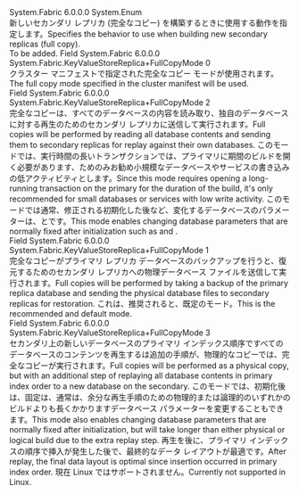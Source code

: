<Type Name="KeyValueStoreReplica+FullCopyMode" FullName="System.Fabric.KeyValueStoreReplica+FullCopyMode">
  <TypeSignature Language="C#" Value="public enum KeyValueStoreReplica.FullCopyMode" />
  <TypeSignature Language="ILAsm" Value=".class nested public auto ansi sealed KeyValueStoreReplica/FullCopyMode extends System.Enum" />
  <TypeSignature Language="DocId" Value="T:System.Fabric.KeyValueStoreReplica.FullCopyMode" />
  <TypeSignature Language="VB.NET" Value="Public Enum KeyValueStoreReplica.FullCopyMode" />
  <TypeSignature Language="F#" Value="type KeyValueStoreReplica.FullCopyMode = " />
  <AssemblyInfo>
    <AssemblyName>System.Fabric</AssemblyName>
    <AssemblyVersion>6.0.0.0</AssemblyVersion>
  </AssemblyInfo>
  <Base>
    <BaseTypeName>System.Enum</BaseTypeName>
  </Base>
  <Docs>
    <summary>
      <para><span data-ttu-id="4b75f-101">新しいセカンダリ レプリカ (完全なコピー) を構築するときに使用する動作を指定します。</span><span class="sxs-lookup"><span data-stu-id="4b75f-101">Specifies the behavior to use when building new secondary replicas (full copy).</span></span></para>
    </summary>
    <remarks>To be added.</remarks>
  </Docs>
  <Members>
    <Member MemberName="Default">
      <MemberSignature Language="C#" Value="Default" />
      <MemberSignature Language="ILAsm" Value=".field public static literal valuetype System.Fabric.KeyValueStoreReplica/FullCopyMode Default = int32(0)" />
      <MemberSignature Language="DocId" Value="F:System.Fabric.KeyValueStoreReplica.FullCopyMode.Default" />
      <MemberSignature Language="VB.NET" Value="Default" />
      <MemberSignature Language="F#" Value="Default = 0" Usage="System.Fabric.KeyValueStoreReplica.FullCopyMode.Default" />
      <MemberType>Field</MemberType>
      <AssemblyInfo>
        <AssemblyName>System.Fabric</AssemblyName>
        <AssemblyVersion>6.0.0.0</AssemblyVersion>
      </AssemblyInfo>
      <ReturnValue>
        <ReturnType>System.Fabric.KeyValueStoreReplica+FullCopyMode</ReturnType>
      </ReturnValue>
      <MemberValue>0</MemberValue>
      <Docs>
        <summary>
          <para><span data-ttu-id="4b75f-102">クラスター マニフェストで指定された完全なコピー モードが使用されます。</span><span class="sxs-lookup"><span data-stu-id="4b75f-102">The full copy mode specified in the cluster manifest will be used.</span></span></para>
        </summary>
      </Docs>
    </Member>
    <Member MemberName="Logical">
      <MemberSignature Language="C#" Value="Logical" />
      <MemberSignature Language="ILAsm" Value=".field public static literal valuetype System.Fabric.KeyValueStoreReplica/FullCopyMode Logical = int32(2)" />
      <MemberSignature Language="DocId" Value="F:System.Fabric.KeyValueStoreReplica.FullCopyMode.Logical" />
      <MemberSignature Language="VB.NET" Value="Logical" />
      <MemberSignature Language="F#" Value="Logical = 2" Usage="System.Fabric.KeyValueStoreReplica.FullCopyMode.Logical" />
      <MemberType>Field</MemberType>
      <AssemblyInfo>
        <AssemblyName>System.Fabric</AssemblyName>
        <AssemblyVersion>6.0.0.0</AssemblyVersion>
      </AssemblyInfo>
      <ReturnValue>
        <ReturnType>System.Fabric.KeyValueStoreReplica+FullCopyMode</ReturnType>
      </ReturnValue>
      <MemberValue>2</MemberValue>
      <Docs>
        <summary>
          <para><span data-ttu-id="4b75f-103">完全なコピーは、すべてのデータベースの内容を読み取り、独自のデータベースに対する再生のためのセカンダリ レプリカに送信して実行されます。</span><span class="sxs-lookup"><span data-stu-id="4b75f-103">Full copies will be performed by reading all database contents and sending them to secondary replicas for replay against their own databases.</span></span> <span data-ttu-id="4b75f-104">このモードでは、実行時間の長いトランザクションでは、プライマリに期間のビルドを開く必要があります、ためのみお勧め小規模なデータベースやサービスの書き込みの低アクティビティとします。</span><span class="sxs-lookup"><span data-stu-id="4b75f-104">Since this mode requires opening a long-running transaction on the primary for the duration of the build, it's only recommended for small databases or services with low write activity.</span></span> <span data-ttu-id="4b75f-105">このモードでは通常、修正される初期化した後など、変化するデータベースのパラメーターは、<see cref="P:System.Fabric.LocalEseStoreSettings.DatabasePageSizeInKB" />と<see cref="P:System.Fabric.LocalEseStoreSettings.LogFileSizeInKB" />です。</span><span class="sxs-lookup"><span data-stu-id="4b75f-105">This mode enables changing database parameters that are normally fixed after initialization such as <see cref="P:System.Fabric.LocalEseStoreSettings.DatabasePageSizeInKB" /> and <see cref="P:System.Fabric.LocalEseStoreSettings.LogFileSizeInKB" />.</span></span></para>
        </summary>
      </Docs>
    </Member>
    <Member MemberName="Physical">
      <MemberSignature Language="C#" Value="Physical" />
      <MemberSignature Language="ILAsm" Value=".field public static literal valuetype System.Fabric.KeyValueStoreReplica/FullCopyMode Physical = int32(1)" />
      <MemberSignature Language="DocId" Value="F:System.Fabric.KeyValueStoreReplica.FullCopyMode.Physical" />
      <MemberSignature Language="VB.NET" Value="Physical" />
      <MemberSignature Language="F#" Value="Physical = 1" Usage="System.Fabric.KeyValueStoreReplica.FullCopyMode.Physical" />
      <MemberType>Field</MemberType>
      <AssemblyInfo>
        <AssemblyName>System.Fabric</AssemblyName>
        <AssemblyVersion>6.0.0.0</AssemblyVersion>
      </AssemblyInfo>
      <ReturnValue>
        <ReturnType>System.Fabric.KeyValueStoreReplica+FullCopyMode</ReturnType>
      </ReturnValue>
      <MemberValue>1</MemberValue>
      <Docs>
        <summary>
          <para><span data-ttu-id="4b75f-106">完全なコピーがプライマリ レプリカ データベースのバックアップを行うと、復元するためのセカンダリ レプリカへの物理データベース ファイルを送信して実行されます。</span><span class="sxs-lookup"><span data-stu-id="4b75f-106">Full copies will be performed by taking a backup of the primary replica database and sending the physical database files to secondary replicas for restoration.</span></span> <span data-ttu-id="4b75f-107">これは、推奨されると、既定のモード。</span><span class="sxs-lookup"><span data-stu-id="4b75f-107">This is the recommended and default mode.</span></span></para>
        </summary>
      </Docs>
    </Member>
    <Member MemberName="Rebuild">
      <MemberSignature Language="C#" Value="Rebuild" />
      <MemberSignature Language="ILAsm" Value=".field public static literal valuetype System.Fabric.KeyValueStoreReplica/FullCopyMode Rebuild = int32(3)" />
      <MemberSignature Language="DocId" Value="F:System.Fabric.KeyValueStoreReplica.FullCopyMode.Rebuild" />
      <MemberSignature Language="VB.NET" Value="Rebuild" />
      <MemberSignature Language="F#" Value="Rebuild = 3" Usage="System.Fabric.KeyValueStoreReplica.FullCopyMode.Rebuild" />
      <MemberType>Field</MemberType>
      <AssemblyInfo>
        <AssemblyName>System.Fabric</AssemblyName>
        <AssemblyVersion>6.0.0.0</AssemblyVersion>
      </AssemblyInfo>
      <ReturnValue>
        <ReturnType>System.Fabric.KeyValueStoreReplica+FullCopyMode</ReturnType>
      </ReturnValue>
      <MemberValue>3</MemberValue>
      <Docs>
        <summary>
          <para><span data-ttu-id="4b75f-108">セカンダリ上の新しいデータベースのプライマリ インデックス順序ですべてのデータベースのコンテンツを再生するは追加の手順が、物理的なコピーでは、完全なコピーが実行されます。</span><span class="sxs-lookup"><span data-stu-id="4b75f-108">Full copies will be performed as a physical copy, but with an additional step of replaying all database contents in primary index order to a new database on the secondary.</span></span> <span data-ttu-id="4b75f-109">このモードでは、初期化後は、固定は、通常は、余分な再生手順のための物理的または論理的のいずれかのビルドよりも長くかかりますデータベース パラメーターを変更することもできます。</span><span class="sxs-lookup"><span data-stu-id="4b75f-109">This mode also enables changing database parameters that are normally fixed after initialization, but will take longer than either physical or logical build due to the extra replay step.</span></span> <span data-ttu-id="4b75f-110">再生を後に、プライマリ インデックスの順序で挿入が発生した後で、最終的なデータ レイアウトが最適です。</span><span class="sxs-lookup"><span data-stu-id="4b75f-110">After replay, the final data layout is optimal since insertion occurred in primary index order.</span></span> <span data-ttu-id="4b75f-111">現在 Linux ではサポートされません。</span><span class="sxs-lookup"><span data-stu-id="4b75f-111">Currently not supported in Linux.</span></span></para>
        </summary>
      </Docs>
    </Member>
  </Members>
</Type>